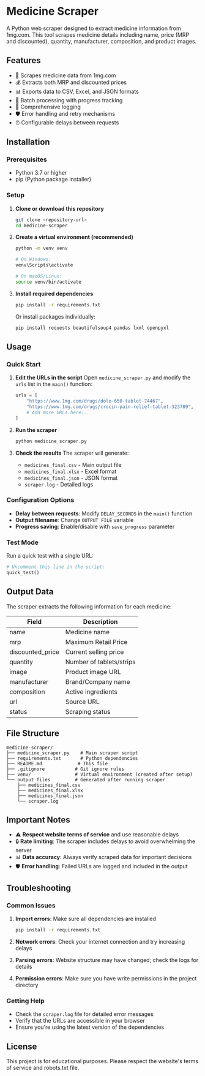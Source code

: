 # Medicine Scraper

A Python web scraper designed to extract medicine information from 1mg.com. This tool scrapes medicine details including name, price (MRP and discounted), quantity, manufacturer, composition, and product images.

## Features

- 🏥 Scrapes medicine data from 1mg.com
- 💰 Extracts both MRP and discounted prices
- 📊 Exports data to CSV, Excel, and JSON formats
- 🔄 Batch processing with progress tracking
- 📝 Comprehensive logging
- 🛡️ Error handling and retry mechanisms
- ⏰ Configurable delays between requests

## Installation

### Prerequisites

- Python 3.7 or higher
- pip (Python package installer)

### Setup

1. **Clone or download this repository**
   ```bash
   git clone <repository-url>
   cd medicine-scraper
   ```

2. **Create a virtual environment (recommended)**
   ```bash
   python -m venv venv
   
   # On Windows:
   venv\Scripts\activate
   
   # On macOS/Linux:
   source venv/bin/activate
   ```

3. **Install required dependencies**
   ```bash
   pip install -r requirements.txt
   ```

   Or install packages individually:
   ```bash
   pip install requests beautifulsoup4 pandas lxml openpyxl
   ```

## Usage

### Quick Start

1. **Edit the URLs in the script**
   Open `medicine_scraper.py` and modify the `urls` list in the `main()` function:
   ```python
   urls = [
       "https://www.1mg.com/drugs/dolo-650-tablet-74467",
       "https://www.1mg.com/drugs/crocin-pain-relief-tablet-323789",
       # Add more URLs here...
   ]
   ```

2. **Run the scraper**
   ```bash
   python medicine_scraper.py
   ```

3. **Check the results**
   The scraper will generate:
   - `medicines_final.csv` - Main output file
   - `medicines_final.xlsx` - Excel format
   - `medicines_final.json` - JSON format
   - `scraper.log` - Detailed logs

### Configuration Options

- **Delay between requests**: Modify `DELAY_SECONDS` in the `main()` function
- **Output filename**: Change `OUTPUT_FILE` variable
- **Progress saving**: Enable/disable with `save_progress` parameter

### Test Mode

Run a quick test with a single URL:
```python
# Uncomment this line in the script:
quick_test()
```

## Output Data

The scraper extracts the following information for each medicine:

| Field | Description |
|-------|-------------|
| name | Medicine name |
| mrp | Maximum Retail Price |
| discounted_price | Current selling price |
| quantity | Number of tablets/strips |
| image | Product image URL |
| manufacturer | Brand/Company name |
| composition | Active ingredients |
| url | Source URL |
| status | Scraping status |

## File Structure

```
medicine-scraper/
├── medicine_scraper.py    # Main scraper script
├── requirements.txt       # Python dependencies
├── README.md             # This file
├── .gitignore           # Git ignore rules
├── venv/                # Virtual environment (created after setup)
└── output files         # Generated after running scraper
    ├── medicines_final.csv
    ├── medicines_final.xlsx
    ├── medicines_final.json
    └── scraper.log
```

## Important Notes

- ⚠️ **Respect website terms of service** and use reasonable delays
- 🔒 **Rate limiting**: The scraper includes delays to avoid overwhelming the server
- 📊 **Data accuracy**: Always verify scraped data for important decisions
- 🛡️ **Error handling**: Failed URLs are logged and included in the output

## Troubleshooting

### Common Issues

1. **Import errors**: Make sure all dependencies are installed
   ```bash
   pip install -r requirements.txt
   ```

2. **Network errors**: Check your internet connection and try increasing delays

3. **Parsing errors**: Website structure may have changed; check the logs for details

4. **Permission errors**: Make sure you have write permissions in the project directory

### Getting Help

- Check the `scraper.log` file for detailed error messages
- Verify that the URLs are accessible in your browser
- Ensure you're using the latest version of the dependencies

## License

This project is for educational purposes. Please respect the website's terms of service and robots.txt file.
